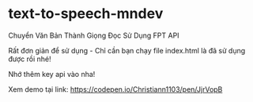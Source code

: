 # text-to-speech-mndev
Chuyển Văn Bản Thành Giọng Đọc Sử Dụng FPT API

Rất đơn giản để sử dụng - Chỉ cần bạn chạy file index.html là đã sử dụng được rồi nhé!

Nhớ thêm key api vào nha!

Xem demo tại link: https://codepen.io/Christiann1103/pen/JjrVopB
